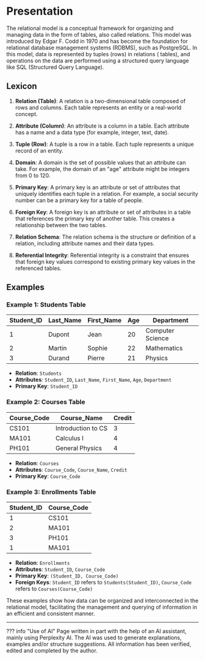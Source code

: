 # Presentation

The relational model is a conceptual framework for organizing and managing data in the form of tables, also called
relations. This model was introduced by Edgar F. Codd in 1970 and has become the foundation for relational database
management systems (RDBMS), such as PostgreSQL. In this model, data is represented by tuples (rows) in relations (
tables), and operations on the data are performed using a structured query language like SQL (Structured Query
Language).

## Lexicon

1. **Relation (Table)**: A relation is a two-dimensional table composed of rows and columns. Each table represents an
   entity or a real-world concept.

2. **Attribute (Column)**: An attribute is a column in a table. Each attribute has a name and a data type (for example,
   integer, text, date).

3. **Tuple (Row)**: A tuple is a row in a table. Each tuple represents a unique record of an entity.

4. **Domain**: A domain is the set of possible values that an attribute can take. For example, the domain of an "age"
   attribute might be integers from 0 to 120.

5. **Primary Key**: A primary key is an attribute or set of attributes that uniquely identifies each tuple in a
   relation. For example, a social security number can be a primary key for a table of people.

6. **Foreign Key**: A foreign key is an attribute or set of attributes in a table that references the primary key of
   another table. This creates a relationship between the two tables.

7. **Relation Schema**: The relation schema is the structure or definition of a relation, including attribute names and
   their data types.

8. **Referential Integrity**: Referential integrity is a constraint that ensures that foreign key values correspond to
   existing primary key values in the referenced tables.

## Examples

### Example 1: Students Table

| Student_ID | Last_Name | First_Name | Age | Department       |
|------------|-----------|------------|-----|------------------|
| 1          | Dupont    | Jean       | 20  | Computer Science |
| 2          | Martin    | Sophie     | 22  | Mathematics      |
| 3          | Durand    | Pierre     | 21  | Physics          |

- **Relation**: `Students`
- **Attributes**: `Student_ID`, `Last_Name`, `First_Name`, `Age`, `Department`
- **Primary Key**: `Student_ID`

### Example 2: Courses Table

| Course_Code | Course_Name        | Credit |
|-------------|--------------------|--------|
| CS101       | Introduction to CS | 3      |
| MA101       | Calculus I         | 4      |
| PH101       | General Physics    | 4      |

- **Relation**: `Courses`
- **Attributes**: `Course_Code`, `Course_Name`, `Credit`
- **Primary Key**: `Course_Code`

### Example 3: Enrollments Table

| Student_ID | Course_Code |
|------------|-------------|
| 1          | CS101       |
| 2          | MA101       |
| 3          | PH101       |
| 1          | MA101       |

- **Relation**: `Enrollments`
- **Attributes**: `Student_ID`, `Course_Code`
- **Primary Key**: `(Student_ID, Course_Code)`
- **Foreign Keys**: `Student_ID` refers to `Students(Student_ID)`, `Course_Code` refers to `Courses(Course_Code)`

These examples show how data can be organized and interconnected in the relational model, facilitating the management
and querying of information in an efficient and consistent manner.




---------------

??? info "Use of AI"
    Page written in part with the help of an AI assistant, mainly using Perplexity AI. The AI was used to generate
    explanations, examples and/or structure suggestions. All information has been verified, edited and completed by the
    author.
